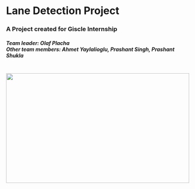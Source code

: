 # Lane Detection Project
<h3>A Project created for Giscle Internship</h3>

<h5>Team leader: Olaf Placha<br/>
Other team members: Ahmet Yaylalioglu, Prashant Singh, Prashant Shukla</h5><br/>

<img width="500" height="300" align="center" src="https://github.com/olafplacha/Lane_Detection_Project/blob/master/lanes.gif">
